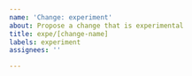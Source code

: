 ```yaml
---
name: 'Change: experiment'
about: Propose a change that is experimental
title: expe/[change-name]
labels: experiment
assignees: ''

---
```


<!-- End of issue -->
